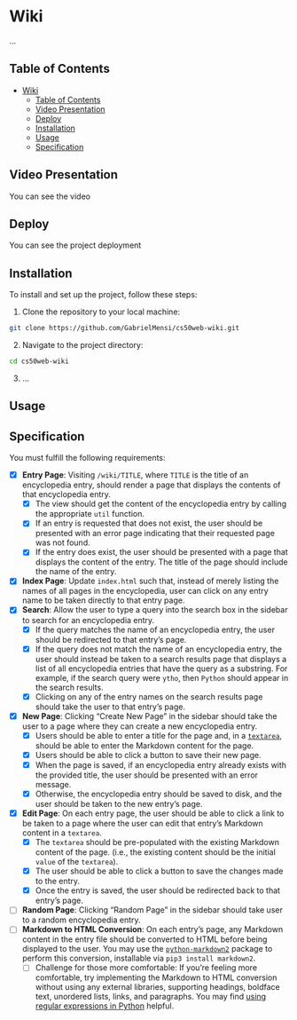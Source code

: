 # Wiki

...

## Table of Contents

- [Wiki](#wiki)
  - [Table of Contents](#table-of-contents)
  - [Video Presentation](#video-presentation)
  - [Deploy](#deploy)
  - [Installation](#installation)
  - [Usage](#usage)
  - [Specification](#specification)

## Video Presentation

You can see the video 

## Deploy

You can see the project deployment 

## Installation


To install and set up the project, follow these steps:

1. Clone the repository to your local machine:

```bash
git clone https://github.com/GabrielMensi/cs50web-wiki.git
```

2.  Navigate to the project directory:
```bash
cd cs50web-wiki
```

3.   ... 

## Usage


## Specification

You must fulfill the following requirements:

- [x]   **Entry Page**: Visiting  `/wiki/TITLE`, where  `TITLE`  is the title of an encyclopedia entry, should render a page that displays the contents of that encyclopedia entry.
    - [x]   The view should get the content of the encyclopedia entry by calling the appropriate  `util`  function.
    - [x]   If an entry is requested that does not exist, the user should be presented with an error page indicating that their requested page was not found.
    - [x]   If the entry does exist, the user should be presented with a page that displays the content of the entry. The title of the page should include the name of the entry.
- [x]   **Index Page**: Update  `index.html`  such that, instead of merely listing the names of all pages in the encyclopedia, user can click on any entry name to be taken directly to that entry page.
- [x]   **Search**: Allow the user to type a query into the search box in the sidebar to search for an encyclopedia entry.
    - [x]   If the query matches the name of an encyclopedia entry, the user should be redirected to that entry’s page.
    - [x]   If the query does not match the name of an encyclopedia entry, the user should instead be taken to a search results page that displays a list of all encyclopedia entries that have the query as a substring. For example, if the search query were  `ytho`, then  `Python`  should appear in the search results.
    - [x]   Clicking on any of the entry names on the search results page should take the user to that entry’s page.
- [x]   **New Page**: Clicking “Create New Page” in the sidebar should take the user to a page where they can create a new encyclopedia entry.
    - [x]   Users should be able to enter a title for the page and, in a  [`textarea`](https://www.w3schools.com/tags/tag_textarea.asp), should be able to enter the Markdown content for the page.
    - [x]   Users should be able to click a button to save their new page.
    - [x]  When the page is saved, if an encyclopedia entry already exists with the provided title, the user should be presented with an error message.
    - [x]  Otherwise, the encyclopedia entry should be saved to disk, and the user should be taken to the new entry’s page.
- [x]  **Edit Page**: On each entry page, the user should be able to click a link to be taken to a page where the user can edit that entry’s Markdown content in a  `textarea`.
    - [x]  The  `textarea`  should be pre-populated with the existing Markdown content of the page. (i.e., the existing content should be the initial  `value`  of the  `textarea`).
    - [x]  The user should be able to click a button to save the changes made to the entry.
    - [x]  Once the entry is saved, the user should be redirected back to that entry’s page.
- [ ]  **Random Page**: Clicking “Random Page” in the sidebar should take user to a random encyclopedia entry.
- [ ]  **Markdown to HTML Conversion**: On each entry’s page, any Markdown content in the entry file should be converted to HTML before being displayed to the user. You may use the  [`python-markdown2`](https://github.com/trentm/python-markdown2)  package to perform this conversion, installable via  `pip3 install markdown2`.
    - [ ]  Challenge for those more comfortable: If you’re feeling more comfortable, try implementing the Markdown to HTML conversion without using any external libraries, supporting headings, boldface text, unordered lists, links, and paragraphs. You may find  [using regular expressions in Python](https://docs.python.org/3/howto/regex.html)  helpful.